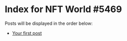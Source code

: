 # Index for NFT World #5469
Posts will be displayed in the order below:

- [Your first post](./001-first.md)

